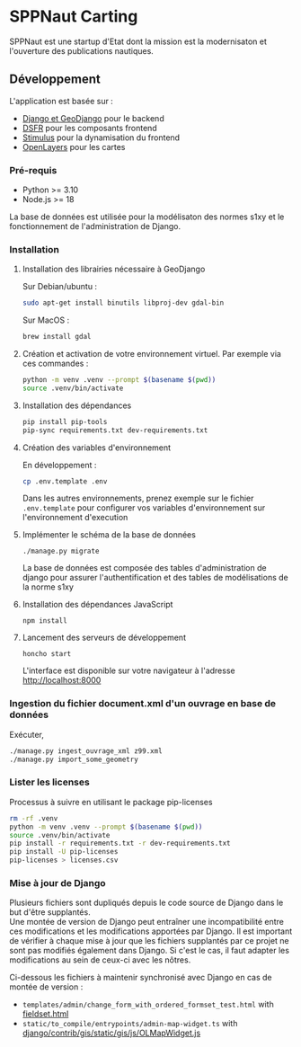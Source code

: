 # SPPNaut Carting

SPPNaut est une startup d'Etat dont la mission est la modernisaton et l'ouverture des publications nautiques.

## Développement

L'application est basée sur :

-   [Django et GeoDjango](https://www.djangoproject.com) pour le backend
-   [DSFR](https://www.systeme-de-design.gouv.fr) pour les composants frontend
-   [Stimulus](https://stimulus.hotwired.dev) pour la dynamisation du frontend
-   [OpenLayers](https://openlayers.org) pour les cartes

### Pré-requis

-   Python >= 3.10
-   Node.js >= 18

La base de données est utilisée pour la modélisaton des normes s1xy et le fonctionnement de l'administration de Django.

### Installation

1. Installation des librairies nécessaire à GeoDjango

    Sur Debian/ubuntu :

    ```sh
    sudo apt-get install binutils libproj-dev gdal-bin
    ```

    Sur MacOS :

    ```sh
    brew install gdal
    ```

1. Création et activation de votre environnement virtuel. Par exemple via ces commandes :

    ```sh
    python -m venv .venv --prompt $(basename $(pwd))
    source .venv/bin/activate
    ```

1. Installation des dépendances

    ```sh
    pip install pip-tools
    pip-sync requirements.txt dev-requirements.txt
    ```

1. Création des variables d'environnement

    En développement :

    ```sh
    cp .env.template .env
    ```

    Dans les autres environnements, prenez exemple sur le fichier `.env.template` pour configurer vos variables d'environnement sur l'environnement d'execution

1. Implémenter le schéma de la base de données

    `./manage.py migrate`

    La base de données est composée des tables d'administration de django pour assurer l'authentification et des tables de modélisations de la norme s1xy

1. Installation des dépendances JavaScript

    `npm install`

1. Lancement des serveurs de développement

    `honcho start`

    L'interface est disponible sur votre navigateur à l'adresse [http://localhost:8000](http://localhost:8000)

### Ingestion du fichier document.xml d'un ouvrage en base de données

Exécuter,

```sh
./manage.py ingest_ouvrage_xml z99.xml
./manage.py import_some_geometry
```

### Lister les licenses

Processus à suivre en utilisant le package pip-licenses

```sh
rm -rf .venv
python -m venv .venv --prompt $(basename $(pwd))
source .venv/bin/activate
pip install -r requirements.txt -r dev-requirements.txt
pip install -U pip-licenses
pip-licenses > licenses.csv
```

### Mise à jour de Django

Plusieurs fichiers sont dupliqués depuis le code source de Django dans le but d'être supplantés.  
Une montée de version de Django peut entraîner une incompatibilité entre ces modifications et les modifications apportées par Django. Il est important de vérifier à chaque mise à jour que les fichiers supplantés par ce projet ne sont pas modifiés également dans Django. Si c'est le cas, il faut adapter les modifications au sein de ceux-ci avec les nôtres.

Ci-dessous les fichiers à maintenir synchronisé avec Django en cas de montée de version :

-   `templates/admin/change_form_with_ordered_formset_test.html` with [fieldset.html](https://github.com/django/django/blob/stable/4.2.x/django/contrib/admin/templates/admin/includes/fieldset.html)
-   `static/to_compile/entrypoints/admin-map-widget.ts` with [django/contrib/gis/static/gis/js/OLMapWidget.js](https://github.com/django/django/blob/main/django/contrib/gis/static/gis/js/OLMapWidget.js)
